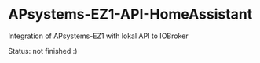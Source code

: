 # APsystems-EZ1-API-HomeAssistant
Integration of APsystems-EZ1 with lokal API to IOBroker

Status: not finished :)